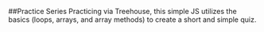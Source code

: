 ##Practice Series
Practicing via Treehouse, this simple JS utilizes the basics (loops, arrays, and array methods) to create a short and simple quiz.
